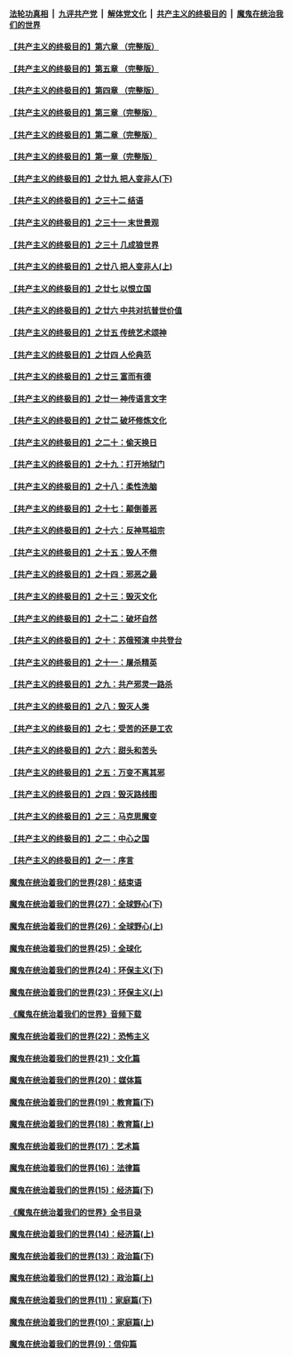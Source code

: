 ####  [法轮功真相](../../../../basic/blob/master/README.md?t=05151301) &nbsp;|&nbsp; [九评共产党](../../../../9ping.md/blob/master/README.md?t=05151301) &nbsp;|&nbsp; [解体党文化](../../../../jtdwh.md/blob/master/README.md?t=05151301)  &nbsp;|&nbsp; [共产主义的终极目的](../../../../gczydzjmd.md/blob/master/README.md?t=05151301) &nbsp;|&nbsp; [魔鬼在统治我们的世界](../../../../mgztzwmdsj.md/blob/master/README.md?t=05151301) 

#### [【共产主义的终极目的】第六章 （完整版）](../pages/nsc422/n11428913.md?t=05151301) 

#### [【共产主义的终极目的】第五章 （完整版）](../pages/nsc422/n11428912.md?t=05151301) 

#### [【共产主义的终极目的】第四章 （完整版）](../pages/nsc422/n11428907.md?t=05151301) 

#### [【共产主义的终极目的】第三章（完整版）](../pages/nsc422/n11428848.md?t=05151301) 

#### [【共产主义的终极目的】第二章（完整版）](../pages/nsc422/n11428831.md?t=05151301) 

#### [【共产主义的终极目的】第一章（完整版）](../pages/nsc422/n11417651.md?t=05151301) 

#### [【共产主义的终极目的】之廿九 把人变非人(下)](../pages/nsc422/n11344140.md?t=05151301) 

#### [【共产主义的终极目的】之三十二 结语](../pages/nsc422/n11360535.md?t=05151301) 

#### [【共产主义的终极目的】之三十一 末世景观](../pages/nsc422/n11351129.md?t=05151301) 

#### [【共产主义的终极目的】之三十 几成狼世界](../pages/nsc422/n11348280.md?t=05151301) 

#### [【共产主义的终极目的】之廿八 把人变非人(上)](../pages/nsc422/n11340492.md?t=05151301) 

#### [【共产主义的终极目的】之廿七 以恨立国](../pages/nsc422/n11336944.md?t=05151301) 

#### [【共产主义的终极目的】之廿六 中共对抗普世价值](../pages/nsc422/n11324785.md?t=05151301) 

#### [【共产主义的终极目的】之廿五 传统艺术颂神](../pages/nsc422/n11296396.md?t=05151301) 

#### [【共产主义的终极目的】之廿四 人伦典范](../pages/nsc422/n11296397.md?t=05151301) 

#### [【共产主义的终极目的】之廿三 富而有德](../pages/nsc422/n11283598.md?t=05151301) 

#### [【共产主义的终极目的】之廿一 神传语言文字](../pages/nsc422/n11263265.md?t=05151301) 

#### [【共产主义的终极目的】之廿二 破坏修炼文化](../pages/nsc422/n11245728.md?t=05151301) 

#### [【共产主义的终极目的】之二十：偷天换日](../pages/nsc422/n11238846.md?t=05151301) 

#### [【共产主义的终极目的】之十九：打开地狱门](../pages/nsc422/n11206376.md?t=05151301) 

#### [【共产主义的终极目的】之十八：柔性洗脑](../pages/nsc422/n11199994.md?t=05151301) 

#### [【共产主义的终极目的】之十七：颠倒善恶](../pages/nsc422/n11179782.md?t=05151301) 

#### [【共产主义的终极目的】之十六：反神骂祖宗](../pages/nsc422/n11166798.md?t=05151301) 

#### [【共产主义的终极目的】之十五：毁人不倦](../pages/nsc422/n11166792.md?t=05151301) 

#### [【共产主义的终极目的】之十四：邪恶之最](../pages/nsc422/n11150249.md?t=05151301) 

#### [【共产主义的终极目的】之十三：毁灭文化](../pages/nsc422/n11135227.md?t=05151301) 

#### [【共产主义的终极目的】之十二：破坏自然](../pages/nsc422/n11135214.md?t=05151301) 

#### [【共产主义的终极目的】之十：苏俄预演 中共登台](../pages/nsc422/n11118424.md?t=05151301) 

#### [【共产主义的终极目的】之十一：屠杀精英](../pages/nsc422/n11118442.md?t=05151301) 

#### [【共产主义的终极目的】之九：共产邪灵一路杀](../pages/nsc422/n11114139.md?t=05151301) 

#### [【共产主义的终极目的】之八：毁灭人类](../pages/nsc422/n11108503.md?t=05151301) 

#### [【共产主义的终极目的】之七：受苦的还是工农](../pages/nsc422/n11101809.md?t=05151301) 

#### [【共产主义的终极目的】之六：甜头和苦头](../pages/nsc422/n11096971.md?t=05151301) 

#### [【共产主义的终极目的】之五：万变不离其邪](../pages/nsc422/n11091285.md?t=05151301) 

#### [【共产主义的终极目的】之四：毁灭路线图](../pages/nsc422/n11086284.md?t=05151301) 

#### [【共产主义的终极目的】之三：马克思魔变](../pages/nsc422/n11061941.md?t=05151301) 

#### [【共产主义的终极目的】之二：中心之国](../pages/nsc422/n11047728.md?t=05151301) 

#### [【共产主义的终极目的】之一：序言](../pages/nsc422/n11086077.md?t=05151301) 

#### [魔鬼在统治着我们的世界(28)：结束语](../pages/nsc422/n10936246.md?t=05151301) 

#### [魔鬼在统治着我们的世界(27)：全球野心(下)](../pages/nsc422/n10928319.md?t=05151301) 

#### [魔鬼在统治着我们的世界(26)：全球野心(上)](../pages/nsc422/n10900318.md?t=05151301) 

#### [魔鬼在统治着我们的世界(25)：全球化](../pages/nsc422/n10788205.md?t=05151301) 

#### [魔鬼在统治着我们的世界(24)：环保主义(下)](../pages/nsc422/n10695307.md?t=05151301) 

#### [魔鬼在统治着我们的世界(23)：环保主义(上)](../pages/nsc422/n10688613.md?t=05151301) 

#### [《魔鬼在统治着我们的世界》音频下载](../pages/nsc422/n10635553.md?t=05151301) 

#### [魔鬼在统治着我们的世界(22)：恐怖主义](../pages/nsc422/n10614727.md?t=05151301) 

#### [魔鬼在统治着我们的世界(21)：文化篇](../pages/nsc422/n10597706.md?t=05151301) 

#### [魔鬼在统治着我们的世界(20)：媒体篇](../pages/nsc422/n10586579.md?t=05151301) 

#### [魔鬼在统治着我们的世界(19)：教育篇(下)](../pages/nsc422/n10564808.md?t=05151301) 

#### [魔鬼在统治着我们的世界(18)：教育篇(上)](../pages/nsc422/n10526970.md?t=05151301) 

#### [魔鬼在统治着我们的世界(17)：艺术篇](../pages/nsc422/n10499093.md?t=05151301) 

#### [魔鬼在统治着我们的世界(16)：法律篇](../pages/nsc422/n10485969.md?t=05151301) 

#### [魔鬼在统治着我们的世界(15)：经济篇(下)](../pages/nsc422/n10469975.md?t=05151301) 

#### [《魔鬼在统治着我们的世界》全书目录](../pages/nsc422/n10464261.md?t=05151301) 

#### [魔鬼在统治着我们的世界(14)：经济篇(上)](../pages/nsc422/n10457370.md?t=05151301) 

#### [魔鬼在统治着我们的世界(13)：政治篇(下)](../pages/nsc422/n10448270.md?t=05151301) 

#### [魔鬼在统治着我们的世界(12)：政治篇(上)](../pages/nsc422/n10444576.md?t=05151301) 

#### [魔鬼在统治着我们的世界(11)：家庭篇(下)](../pages/nsc422/n10440961.md?t=05151301) 

#### [魔鬼在统治着我们的世界(10)：家庭篇(上)](../pages/nsc422/n10435448.md?t=05151301) 

#### [魔鬼在统治着我们的世界(9)：信仰篇](../pages/nsc422/n10432159.md?t=05151301) 

